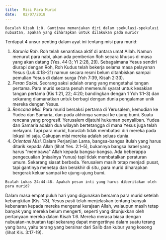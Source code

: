 ```yaml
---
title:  Misi Para Murid
date:   02/07/2018
---
```


`Bacalah Kisah 1:8. Gantinya memanjakan diri dalam spekulasi-spekulasi nubuatan, apakah yang diharapkan untuk dilakukan pada murid?`

Terdapat 4 unsur penting dalam ayat ini tentang misi para murid:

1. _Karunia Roh._ Roh telah senantiasa aktif di antara umat Allah. Namun menurut para nabi, akan ada pemberian Roh secara khusus di masa yang akan datang (Yes. 44:3; Yl 2:28, 29). Sebagaimana Yesus sendiri diurapi dengan Roh, Roh Kudus telah bekerja selama masa pelayanan Yesus (Luk 4:18–21) namun secara resmi belum ditahbiskan sampai pemulian Yesus di dalam surga (Yoh 7:39, Kisah 2:33).
2. _Peran Saksi._ Seorang saksi adalah orang yang mengetahui tangan pertama. Para murid secara penuh memenuhi syarat untuk kesakian tangan pertama (Kis 1:21, 22; 4:20; bandingkan dengan 1 Yoh 1:1–3) dan sekarang diamanatkan untuk berbagi dengan dunia pengalaman unik mereka dengan Yesus.
3. _Rencana Misi._ Para murid bersaksi pertama di Yerusalem, kemudian ke Yudea dan Samaria, dan pada akhirnya sampai ke ujung bumi. Suatu rencana yang progresif. Yerusalem dijatuhi hukuman penyaliban. Yudea dan Samaria adalah dua wilayah bertetangga di mana Yesus juga telah melayani. Tapi para murid, haruslah tidak membatasi diri mereka pada lokasi ini saja. Cakupan misi mereka adalah seluas dunia.
4. _Orientasi Misi._ Dalam Perjanjian Lama, bangsa-bangsa itulah yang harus ditarik kepada Allah (lihat Yes. 2:1–5), bukannya bangsa Israel yang harus "membawa" Allah kepada bangsa-bangsa. Ada beberappa pengecualian (misalnya Yunus) tapi tidak membatalkan peraturan umum. Sekarang siasat berbeda. Yerusalem masih tetap menjadi pusat, tapi gantinya menetap dan berakhir di situ, para murid diharapkan bergerak keluar sampai ke ujung-ujung bumi.

`Bcalah Lukas 24:44-48. Apakah pesan inti yang harus diberitakan oleh para murid?`

Dalam masa empat puluh hari yang digunakan bersama para murid setelah kebangkitan (Kis. 1:3), Yesus pasti telah menjelaskan tentang banyak kebenaran kepada mereka mengenai kerajaan Allah, walaupun masih tetap banyak yang mereka belum mengerti, seperti yang ditunjukkan oleh pertanyaan mereka dalam Kisah 1:6. Mereka merasa biasa dengan nubuatan-nubuatan tapi sekarang dapat mengertinya dalam suatu terang yang baru, yaitu terang yang bersinar dari Salib dan kubur yang kosong (lihat Kis. 3:17-19).